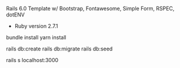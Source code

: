 Rails 6.0 Template w/ Bootstrap, Fontawesome, Simple Form, RSPEC, dotENV
* Ruby version 2.7.1

bundle install
yarn install

rails db:create
rails db:migrate
rails db:seed

rails s
localhost:3000





